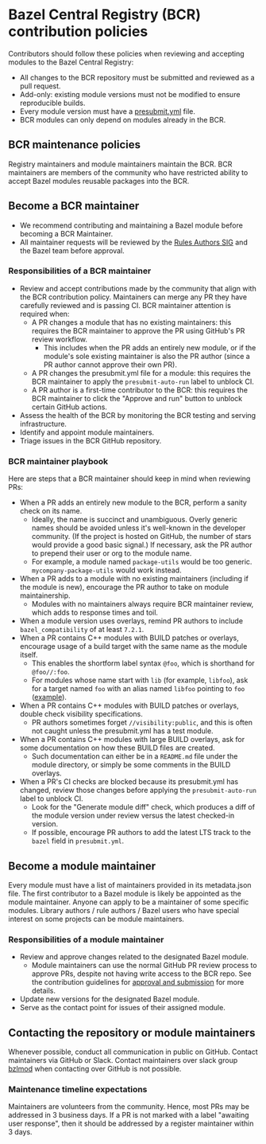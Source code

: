 # Bazel Central Registry (BCR) contribution policies

Contributors should follow these policies when reviewing and accepting modules to the Bazel Central Registry:

- All changes to the BCR repository must be submitted and reviewed as a pull request.
- Add-only: existing module versions must not be modified to ensure reproducible builds.
- Every module version must have a [presubmit.yml](https://docs.google.com/document/d/1moQfNcEIttsk6vYanNKIy3ZuK53hQUFq1b1r0rmsYVg/edit#heading=h.e6t527rxhw5i) file.
-   BCR modules can only depend on modules already in the BCR.

## BCR maintenance policies

Registry maintainers and module maintainers maintain the BCR. BCR maintainers are members of the community who have restricted ability to accept Bazel modules reusable packages into the BCR.

## Become a BCR maintainer

- We recommend contributing and maintaining a Bazel module before becoming a BCR Maintainer.
- All maintainer requests will be reviewed by the [Rules Authors SIG](https://github.com/bazel-contrib/SIG-rules-authors) and the Bazel team before approval.

### Responsibilities of a BCR maintainer

- Review and accept contributions made by the community that align with the BCR contribution policy. Maintainers can merge any PR they have carefully reviewed and is passing CI. BCR maintainer attention is required when:
  - A PR changes a module that has no existing maintainers: this requires the BCR maintainer to approve the PR using GitHub's PR review workflow.
    - This includes when the PR adds an entirely new module, or if the module's sole existing maintainer is also the PR author (since a PR author cannot approve their own PR).
  - A PR changes the presubmit.yml file for a module: this requires the BCR maintainer to apply the `presubmit-auto-run` label to unblock CI.
  - A PR author is a first-time contributor to the BCR: this requires the BCR maintainer to click the "Approve and run" button to unblock certain GitHub actions.
- Assess the health of the BCR by monitoring the BCR testing and serving infrastructure.
- Identify and appoint module maintainers.
- Triage issues in the BCR GitHub repository.

### BCR maintainer playbook

Here are steps that a BCR maintainer should keep in mind when reviewing PRs:

- When a PR adds an entirely new module to the BCR, perform a sanity check on its name.
  - Ideally, the name is succinct and unambiguous. Overly generic names should be avoided unless it's well-known in the developer community. (If the project is hosted on GitHub, the number of stars would provide a good basic signal.) If necessary, ask the PR author to prepend their user or org to the module name.
  - For example, a module named `package-utils` would be too generic. `mycompany-package-utils` would work instead.
- When a PR adds to a module with no existing maintainers (including if the module is new), encourage the PR author to take on module maintainership.
  - Modules with no maintainers always require BCR maintainer review, which adds to response times and toil.
- When a module version uses overlays, remind PR authors to include `bazel_compatibility` of at least `7.2.1`.
- When a PR contains C++ modules with BUILD patches or overlays, encourage usage of a build target with the same name as the module itself.
  - This enables the shortform label syntax `@foo`, which is shorthand for `@foo//:foo`.
  - For modules whose name start with `lib` (for example, `libfoo`), ask for a target named `foo` with an alias named `libfoo` pointing to `foo` ([example](https://github.com/bazelbuild/bazel-central-registry/pull/3821#discussion_r1959200504)).
- When a PR contains C++ modules with BUILD patches or overlays, double check visibility specifications.
  - PR authors sometimes forget `//visibility:public`, and this is often not caught unless the presubmit.yml has a test module.
- When a PR contains C++ modules with large BUILD overlays, ask for some documentation on how these BUILD files are created.
  - Such documentation can either be in a `README.md` file under the module directory, or simply be some comments in the BUILD overlays.
- When a PR's CI checks are blocked because its presubmit.yml has changed, review those changes before applying the `presubmit-auto-run` label to unblock CI.
  - Look for the "Generate module diff" check, which produces a diff of the module version under review versus the latest checked-in version.
  - If possible, encourage PR authors to add the latest LTS track to the `bazel` field in `presubmit.yml`.

## Become a module maintainer

Every module must have a list of maintainers provided in its metadata.json file. The first contributor to a Bazel module is likely be appointed as the module maintainer. Anyone can apply to be a maintainer of some specific modules. Library authors / rule authors / Bazel users who have special interest on some projects can be module maintainers.

### Responsibilities of a module maintainer

- Review and approve changes related to the designated Bazel module.
  - Module maintainers can use the normal GitHub PR review process to approve PRs, despite not having write access to the BCR repo. See the contribution guidelines for [approval and submission](https://github.com/bazelbuild/bazel-central-registry/blob/main/docs/README.md#approval-and-submission) for more details.
- Update new versions for the designated Bazel module.
- Serve as the contact point for issues of their assigned module.

## Contacting the repository or module maintainers

Whenever possible, conduct all communication in public on GitHub. Contact maintainers via GitHub or Slack. Contact maintainers over slack group [bzlmod](https://bazelbuild.slack.com/archives/C014RARENH0) when contacting over GitHub is not possible.

### Maintenance timeline expectations

Maintainers are volunteers from the community. Hence, most PRs may be addressed in 3 business days. If a PR is not marked with a label "awaiting user response", then it should be addressed by a register maintainer within 3 days.
